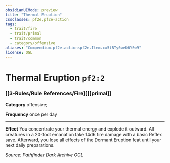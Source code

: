 ```yaml
---
obsidianUIMode: preview
title: "Thermal Eruption"
cssclasses: pf2e,pf2e-action
tags:
  - trait/fire
  - trait/primal
  - trait/common
  - category/offensive
aliases: "Compendium.pf2e.actionspf2e.Item.cx5tBTy6weK6YSw9"
license: OGL
---
```

# Thermal Eruption `pf2:2`

### [[3-Rules/Rule References/Fire]][[primal]]

**Category** offensive; 




**Frequency** once per day

* * *

**Effect** You concentrate your thermal energy and explode it outward. All creatures in a 20-foot emanation take 14d6 fire damage with a basic Reflex save. Afterward, you lose all effects of the Dormant Eruption feat until your next daily preparations.

*Source: Pathfinder Dark Archive*
*OGL*
